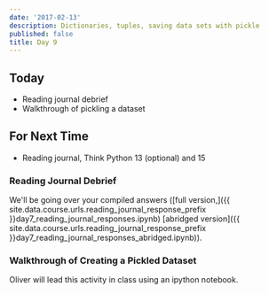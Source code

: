 ```yaml
---
date: '2017-02-13'
description: Dictionaries, tuples, saving data sets with pickle
published: false
title: Day 9
---
```


## Today

* Reading journal debrief
* Walkthrough of pickling a dataset

## For Next Time

* Reading journal, Think Python 13 (optional) and 15

### Reading Journal Debrief

We'll be going over your compiled answers ([full
version,]({{ site.data.course.urls.reading_journal_response_prefix }}day7_reading_journal_responses.ipynb)
[abridged
version]({{ site.data.course.urls.reading_journal_response_prefix }}day7_reading_journal_responses_abridged.ipynb)).

### Walkthrough of Creating a Pickled Dataset

Oliver will lead this activity in class using an ipython notebook.
